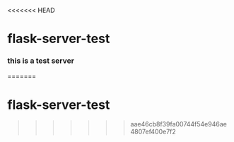 <<<<<<< HEAD
# flask-server-test

### this is a test server
=======
# flask-server-test
>>>>>>> aae46cb8f39fa00744f54e946ae4807ef400e7f2
